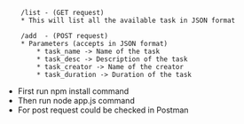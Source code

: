 
```
    /list - (GET request)
    * This will list all the available task in JSON format

    /add  - (POST request)
    * Parameters (accepts in JSON format)
        * task_name -> Name of the task
        * task_desc -> Description of the task
        * task_creator -> Name of the creator
        * task_duration -> Duration of the task

```

* First run npm install command
* Then run node app.js command 
* For post request could be checked in Postman
